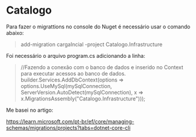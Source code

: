 # Catalogo


Para fazer o migrattions no console do Nuget é necessário usar o comando abaixo:
>add-migration cargaIncial -project Catalogo.Infrastructure



Foi necessário o arquivo program.cs adicionando a linha:
>//Fazendo a conexão com o banco de dados e inserido no Context para executar acessos ao banco de dados.
builder.Services.AddDbContext<ApplicationDbContext>(options =>
options.UseMySql(mySqlConnection,
ServerVersion.AutoDetect(mySqlConnection),
x => x.MigrationsAssembly("Catalogo.Infrastructure")));

Me basei no artigo:

https://learn.microsoft.com/pt-br/ef/core/managing-schemas/migrations/projects?tabs=dotnet-core-cli
